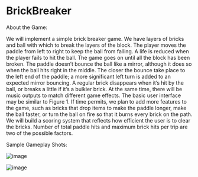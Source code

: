 # BrickBreaker

About the Game:

We will implement a simple brick breaker game. We have layers of bricks and ball with which to break the layers of the block. The player moves the paddle from left to right to keep the ball from falling. A life is reduced when the player fails to hit the ball. The game goes on until all the block has been broken.
The paddle doesn’t bounce the ball like a mirror, although it does so when the ball hits right in the middle. The closer the bounce take place to the left end of the paddle; a more significant left turn is added to an expected mirror bouncing.
A regular brick disappears when it’s hit by the ball, or breaks a little if it’s a bulkier brick. At the same time, there will be music outputs to match different game effects. The basic user interface may be similar to Figure 1. If time permits, we plan to add more features to the game, such as bricks that drop items to make the paddle longer, make the ball faster, or turn the ball on fire so that it burns every brick on the path.
 We will build a scoring system that reflects how efficient the user is to clear the bricks. Number of total paddle hits and maximum brick hits per trip are two of the possible factors.

 
Sample Gameplay Shots:

  ![image](https://github.com/LAXMAND2509/BrickBreaker/assets/114348119/a3c0fef9-e54e-49b2-b23e-1160ffd3e210)
 
  ![image](https://github.com/LAXMAND2509/BrickBreaker/assets/114348119/f53ce209-6d24-4291-8308-3c27f53d37c5)

